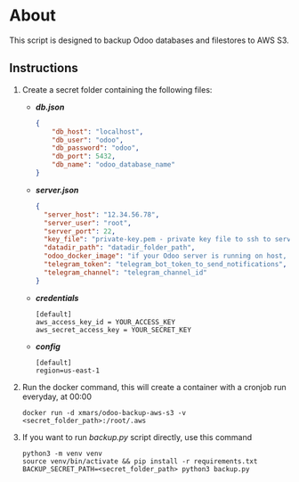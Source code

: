 # About
This script is designed to backup Odoo databases and filestores to AWS S3.

## Instructions
1. Create a secret folder containing the following files:

   - **_db.json_**
     ```json
     {
         "db_host": "localhost",
         "db_user": "odoo",
         "db_password": "odoo",
         "db_port": 5432,
         "db_name": "odoo_database_name"
     }
     ```

   - **_server.json_**
     ```json
     {
       "server_host": "12.34.56.78",
       "server_user": "root",
       "server_port": 22,
       "key_file": "private-key.pem - private key file to ssh to server - add the key file with the same name to the secret folder",
       "datadir_path": "datadir_folder_path",
       "odoo_docker_image": "if your Odoo server is running on host, ignore this parameter",
       "telegram_token": "telegram_bot_token_to_send_notifications",
       "telegram_channel": "telegram_channel_id"
     }
     ```

   - **_credentials_**
     ```
     [default]
     aws_access_key_id = YOUR_ACCESS_KEY
     aws_secret_access_key = YOUR_SECRET_KEY
     ```

   - **_config_**
     ```
     [default]
     region=us-east-1
     ```

2. Run the docker command, this will create a container with a cronjob run everyday, at 00:00
   ```shell
   docker run -d xmars/odoo-backup-aws-s3 -v <secret_folder_path>:/root/.aws

3. If you want to run *backup.py* script directly, use this command
    ```shell
    python3 -m venv venv
    source venv/bin/activate && pip install -r requirements.txt 
    BACKUP_SECRET_PATH=<secret_folder_path> python3 backup.py
    ```
